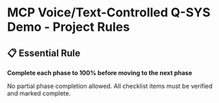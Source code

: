 # MCP Voice/Text-Controlled Q-SYS Demo - Project Rules

## 📋 Essential Rule
**Complete each phase to 100% before moving to the next phase**
 
No partial phase completion allowed. All checklist items must be verified and marked complete. 